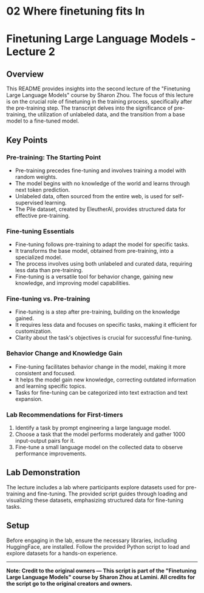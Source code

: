 # 02 Where finetuning fits In

# Finetuning Large Language Models - Lecture 2

## Overview

This README provides insights into the second lecture of the "Finetuning Large Language Models" course by Sharon Zhou. The focus of this lecture is on the crucial role of finetuning in the training process, specifically after the pre-training step. The transcript delves into the significance of pre-training, the utilization of unlabeled data, and the transition from a base model to a fine-tuned model.

## Key Points

### Pre-training: The Starting Point

- Pre-training precedes fine-tuning and involves training a model with random weights.
- The model begins with no knowledge of the world and learns through next token prediction.
- Unlabeled data, often sourced from the entire web, is used for self-supervised learning.
- The Pile dataset, created by EleutherAI, provides structured data for effective pre-training.

### Fine-tuning Essentials

- Fine-tuning follows pre-training to adapt the model for specific tasks.
- It transforms the base model, obtained from pre-training, into a specialized model.
- The process involves using both unlabeled and curated data, requiring less data than pre-training.
- Fine-tuning is a versatile tool for behavior change, gaining new knowledge, and improving model capabilities.

### Fine-tuning vs. Pre-training

- Fine-tuning is a step after pre-training, building on the knowledge gained.
- It requires less data and focuses on specific tasks, making it efficient for customization.
- Clarity about the task's objectives is crucial for successful fine-tuning.

### Behavior Change and Knowledge Gain

- Fine-tuning facilitates behavior change in the model, making it more consistent and focused.
- It helps the model gain new knowledge, correcting outdated information and learning specific topics.
- Tasks for fine-tuning can be categorized into text extraction and text expansion.

### Lab Recommendations for First-timers

1. Identify a task by prompt engineering a large language model.
2. Choose a task that the model performs moderately and gather 1000 input-output pairs for it.
3. Fine-tune a small language model on the collected data to observe performance improvements.

## Lab Demonstration

The lecture includes a lab where participants explore datasets used for pre-training and fine-tuning. The provided script guides through loading and visualizing these datasets, emphasizing structured data for fine-tuning tasks.

## Setup

Before engaging in the lab, ensure the necessary libraries, including HuggingFace, are installed. Follow the provided Python script to load and explore datasets for a hands-on experience.

---

**Note: Credit to the original owners — This script is part of the "Finetuning Large Language Models" course by Sharon Zhou at Lamini. All credits for the script go to the original creators and owners.**


